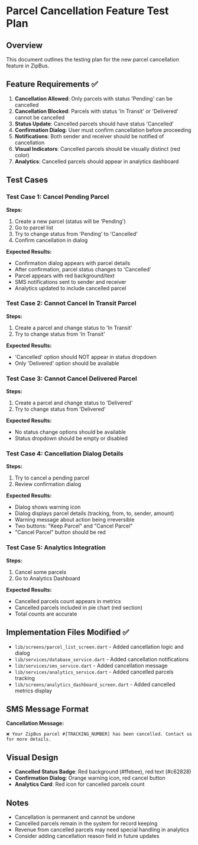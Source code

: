 # Parcel Cancellation Feature Test Plan

## Overview
This document outlines the testing plan for the new parcel cancellation feature in ZipBus.

## Feature Requirements ✅
1. **Cancellation Allowed**: Only parcels with status 'Pending' can be cancelled
2. **Cancellation Blocked**: Parcels with status 'In Transit' or 'Delivered' cannot be cancelled
3. **Status Update**: Cancelled parcels should have status 'Cancelled'
4. **Confirmation Dialog**: User must confirm cancellation before proceeding
5. **Notifications**: Both sender and receiver should be notified of cancellation
6. **Visual Indicators**: Cancelled parcels should be visually distinct (red color)
7. **Analytics**: Cancelled parcels should appear in analytics dashboard

## Test Cases

### Test Case 1: Cancel Pending Parcel
**Steps:**
1. Create a new parcel (status will be 'Pending')
2. Go to parcel list
3. Try to change status from 'Pending' to 'Cancelled'
4. Confirm cancellation in dialog

**Expected Results:**
- Confirmation dialog appears with parcel details
- After confirmation, parcel status changes to 'Cancelled'
- Parcel appears with red background/text
- SMS notifications sent to sender and receiver
- Analytics updated to include cancelled parcel

### Test Case 2: Cannot Cancel In Transit Parcel
**Steps:**
1. Create a parcel and change status to 'In Transit'
2. Try to change status from 'In Transit'

**Expected Results:**
- 'Cancelled' option should NOT appear in status dropdown
- Only 'Delivered' option should be available

### Test Case 3: Cannot Cancel Delivered Parcel
**Steps:**
1. Create a parcel and change status to 'Delivered'
2. Try to change status from 'Delivered'

**Expected Results:**
- No status change options should be available
- Status dropdown should be empty or disabled

### Test Case 4: Cancellation Dialog Details
**Steps:**
1. Try to cancel a pending parcel
2. Review confirmation dialog

**Expected Results:**
- Dialog shows warning icon
- Dialog displays parcel details (tracking, from, to, sender, amount)
- Warning message about action being irreversible
- Two buttons: "Keep Parcel" and "Cancel Parcel"
- "Cancel Parcel" button should be red

### Test Case 5: Analytics Integration
**Steps:**
1. Cancel some parcels
2. Go to Analytics Dashboard

**Expected Results:**
- Cancelled parcels count appears in metrics
- Cancelled parcels included in pie chart (red section)
- Total counts are accurate

## Implementation Files Modified ✅
- `lib/screens/parcel_list_screen.dart` - Added cancellation logic and dialog
- `lib/services/database_service.dart` - Added cancellation notifications
- `lib/services/sms_service.dart` - Added cancellation message
- `lib/services/analytics_service.dart` - Added cancelled parcels tracking
- `lib/screens/analytics_dashboard_screen.dart` - Added cancelled metrics display

## SMS Message Format
**Cancellation Message:**
```
❌ Your ZipBus parcel #[TRACKING_NUMBER] has been cancelled. Contact us for more details.
```

## Visual Design
- **Cancelled Status Badge**: Red background (#ffebee), red text (#c62828)
- **Confirmation Dialog**: Orange warning icon, red cancel button
- **Analytics Card**: Red icon for cancelled parcels count

## Notes
- Cancellation is permanent and cannot be undone
- Cancelled parcels remain in the system for record keeping
- Revenue from cancelled parcels may need special handling in analytics
- Consider adding cancellation reason field in future updates
